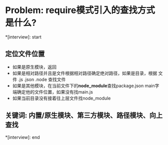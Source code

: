 # Problem: require模式引入的查找方式是什么?

*[interview]: start

## 定位文件位置
- 如果是原生模块，返回
- 如果是相对路径并且是文件根据相对路径确定绝对路径，如果是目录，根据 文件 .js .json .node 查找文件
- 如果是其他模块，在当前文件下的**node_module**查找package.json main字端确定他的文件位置，如果没有找main.js
- 如果当前目录没有接着往上层文件找node_module

## 关键词: 内置/原生模块、第三方模块、路径模块、向上查找
*[interview]: end
